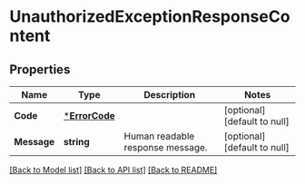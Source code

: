 # UnauthorizedExceptionResponseContent

## Properties
Name | Type | Description | Notes
------------ | ------------- | ------------- | -------------
**Code** | [***ErrorCode**](ErrorCode.md) |  | [optional] [default to null]
**Message** | **string** | Human readable response message. | [optional] [default to null]

[[Back to Model list]](../README.md#documentation-for-models) [[Back to API list]](../README.md#documentation-for-api-endpoints) [[Back to README]](../README.md)

